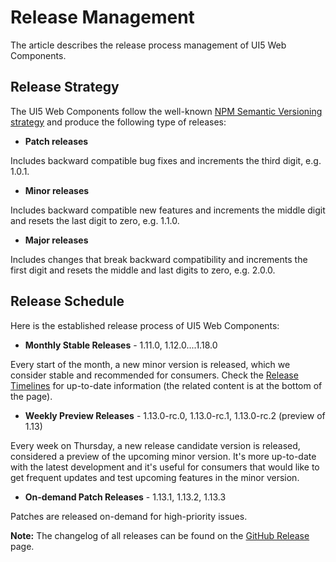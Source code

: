 # Release Management

The article describes the release process management of UI5 Web Components.

## Release Strategy

The UI5 Web Components follow the well-known [NPM Semantic Versioning strategy](https://docs.npmjs.com/about-semantic-versioning)
and produce the following type of releases:

- **Patch releases**

Includes backward compatible bug fixes and increments the third digit, e.g. 1.0.1.


- **Minor releases**

Includes backward compatible new features and increments the middle digit and resets the last digit to zero, e.g. 1.1.0.


- **Major releases**

Includes changes that break backward compatibility and increments the first digit and resets the middle and last digits to zero, e.g. 2.0.0.

## Release Schedule

Here is the established release process of UI5 Web Components:


- **Monthly Stable Releases** - 1.11.0, 1.12.0....1.18.0

Every start of the month, a new minor version is released, which we consider stable and recommended for consumers.
Check the [Release Timelines](https://github.com/UI5/webcomponents/projects?type=classic) for up-to-date information (the related content is at the bottom of the page).

- **Weekly Preview Releases** - 1.13.0-rc.0, 1.13.0-rc.1, 1.13.0-rc.2 (preview of 1.13)

Every week on Thursday, a new release candidate version is released, considered a preview of the upcoming minor version.
It's more up-to-date with the latest development and it's useful for consumers that would like to get frequent updates and test upcoming features in the minor version.


- **On-demand Patch Releases** - 1.13.1, 1.13.2, 1.13.3

Patches are released on-demand for high-priority issues.


**Note:** The changelog of all releases can be found on the [GitHub Release](https://github.com/UI5/webcomponents/releases) page.
